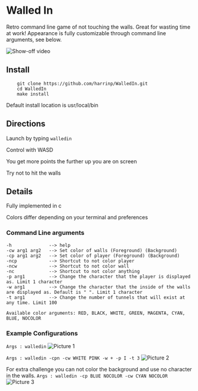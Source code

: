 # Walled In
Retro command line game of not touching the walls. Great for wasting time at work! Appearance is fully customizable through command line arguments, see below.

![Show-off video](https://github.com/harrinp/WalledIn/blob/master/Examples/walledinvid.gif "Show off Video")

## Install
```
    git clone https://github.com/harrinp/WalledIn.git
    cd WalledIn
    make install
```
Default install location is usr/local/bin

## Directions

Launch by typing `walledin`

Control with WASD

You get more points the further up you are on screen

Try not to hit the walls

## Details

Fully implemented in c

Colors differ depending on your terminal and preferences

### Command Line arguments
```
-h              --> help
-cw arg1 arg2   --> Set color of walls (Foreground) (Background)
-cp arg1 arg2   --> Set color of player (Foreground) (Background)
-ncp            --> Shortcut to not color player
-ncw            --> Shortcut to not color wall
-nc             --> Shortcut to not color anything
-p arg1         --> Change the character that the player is displayed as. Limit 1 character
-w arg1         --> Change the character that the inside of the walls are displayed as. Default is " ". Limit 1 character
-t arg1         --> Change the number of tunnels that will exist at any time. Limit 100

Available color arguments: RED, BLACK, WHITE, GREEN, MAGENTA, CYAN, BLUE, NOCOLOR
```

### Example Configurations

`Args : walledin`
![Picture 1](https://github.com/harrinp/WalledIn/blob/master/Examples/Empty_Walls.png "PIC1")

`Args : walledin -cpn -cw WHITE PINK -w + -p I -t 3`
![Picture 2](https://github.com/harrinp/WalledIn/blob/master/Examples/PinkWithI.png "PIC2")

For extra challenge you can not color the background and use no character in the walls.
`Args : walledin -cp BLUE NOCOLOR -cw CYAN NOCOLOR`
![Picture 3](https://github.com/harrinp/WalledIn/blob/master/Examples/DefaultBackBlue.png "PIC3")
